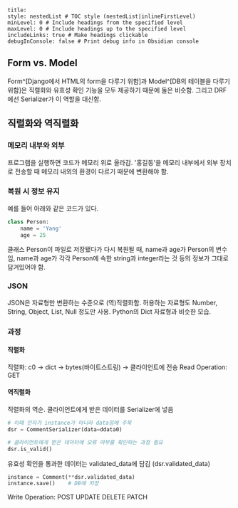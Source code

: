 ```table-of-contents
title: 
style: nestedList # TOC style (nestedList|inlineFirstLevel)
minLevel: 0 # Include headings from the specified level
maxLevel: 0 # Include headings up to the specified level
includeLinks: true # Make headings clickable
debugInConsole: false # Print debug info in Obsidian console
```
## Form vs. Model
Form^[Django에서 HTML의 form을 다루기 위함]과 Model^[DB의 테이블을 다루기 위함]은 직렬화와 유효성 확인 기능을 모두 제공하기 때문에 둘은 비슷함. 그리고 DRF에선 Serializer가 이 역할을 대신함.
## 직렬화와 역직렬화
### 메모리 내부와 외부
프로그램을 실행하면 코드가 메모리 위로 올라감. '홍길동'을 메모리 내부에서 외부 장치로 전송할 때 메모리 내외의 환경이 다르기 때문에 변환해야 함.
### 복원 시 정보 유지
예를 들어 아래와 같은 코드가 있다.
```python
class Person:
    name = 'Yang'
    age = 25
```
클래스 Person이 파일로 저장됐다가 다시 복원될 때, name과 age가 Person의 변수임, name과 age가 각각 Person에 속한 string과 integer라는 것 등의 정보가 그대로 담겨있어야 함.
### JSON
JSON은 자료형만 변환하는 수준으로 (역)직렬화함. 허용하는 자료형도 Number, String, Object, List, Null 정도만 사용. Python의 Dict 자료형과 비슷한 모습.
### 과정
#### 직렬화
직렬화: c0 -> dict -> bytes(바이트스트링) -> 클라이언트에 전송
Read Operation: GET
#### 역직렬화
직렬화의 역순.
클라이언트에게 받은 데이터를 Serializer에 넣음
```python
# 이때 인자가 instance가 아니라 data임에 주목
dsr = CommentSerializer(data=ddata0)

# 클라이언트에게 받은 데이터에 오류 여부를 확인하는 과정 필요
dsr.is_valid()
```

유효성 확인을 통과한 데이터는 validated_data에 담김 (dsr.validated_data)
```python
instance = Comment(**dsr.validated_data)
instance.save()    # DB에 저장
```
Write Operation: POST UPDATE DELETE PATCH